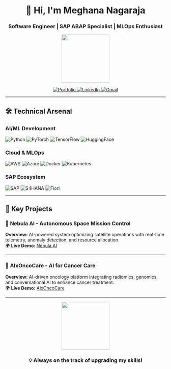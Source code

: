 <h1 align="center">👋 Hi, I'm Meghana Nagaraja</h1>
<h3 align="center">Software Engineer | SAP ABAP Specialist | MLOps Enthusiast</h3>

<p align="center">
  <img height="150" src="https://media0.giphy.com/media/147a7QKzPPbHBC/giphy.gif" />
</p>

<p align="center">
  <a href="https://meghananagaraja.netlify.app/" target="_blank">
    <img src="https://img.shields.io/badge/Portfolio-%23000000.svg?style=for-the-badge&logo=react&logoColor=white" alt="Portfolio"/>
  </a>
  <a href="https://www.linkedin.com/in/meghana-nagaraja-01ai/" target="_blank">
    <img src="https://img.shields.io/badge/LinkedIn-%230077B5.svg?style=for-the-badge&logo=linkedin&logoColor=white" alt="LinkedIn"/>
  </a>
  <a href="mailto:meghana.nagaraja01@gmail.com">
    <img src="https://img.shields.io/badge/Gmail-D14836?style=for-the-badge&logo=gmail&logoColor=white" alt="Gmail"/>
  </a>
</p>

---

## 🛠️ Technical Arsenal

### **AI/ML Development**  
![Python](https://img.shields.io/badge/Python-3776AB?logo=python&logoColor=white)
![PyTorch](https://img.shields.io/badge/PyTorch-EE4C2C?logo=pytorch&logoColor=white)
![TensorFlow](https://img.shields.io/badge/TensorFlow-FF6F00?logo=tensorflow&logoColor=white)
![HuggingFace](https://img.shields.io/badge/Hugging%20Face-FFD21E?logo=huggingface&logoColor=black)

### **Cloud & MLOps**  
![AWS](https://img.shields.io/badge/AWS-%23FF9900.svg?logo=amazon-aws&logoColor=white)
![Azure](https://img.shields.io/badge/Azure-0089D6?logo=microsoft-azure&logoColor=white)
![Docker](https://img.shields.io/badge/Docker-2496ED?logo=docker&logoColor=white)
![Kubernetes](https://img.shields.io/badge/Kubernetes-326CE5?logo=kubernetes&logoColor=white)

### **SAP Ecosystem**  
![SAP](https://img.shields.io/badge/SAP-0FAAFF?logo=sap&logoColor=white)
![S4HANA](https://img.shields.io/badge/S%2F4HANA-0FAAFF?logo=sap&logoColor=white)
![Fiori](https://img.shields.io/badge/Fiori-0FAAFF?logo=sap&logoColor=white)

---

## 🚀 Key Projects

### 🌌 **Nebula AI - Autonomous Space Mission Control**  
**Overview:** AI-powered system optimizing satellite operations with real-time telemetry, anomaly detection, and resource allocation.  
🌍 **Live Demo:** [Nebula AI](https://nebulaspace.netlify.app/)  

---

### 🏥 **AIxOncoCare - AI for Cancer Care**  
**Overview:** AI-driven oncology platform integrating radiomics, genomics, and conversational AI to enhance cancer treatment.  
🌍 **Live Demo:** [AIxOncoCare](https://aixcancerbiohackathon.netlify.app/)  

---

<p align="center">
  <img height="150" src="https://media3.giphy.com/media/5WILqPq29TyIkVCSej/giphy.gif" />
</p>

<h3 align="center">💡 Always on the track of upgrading my skills!</h3>
